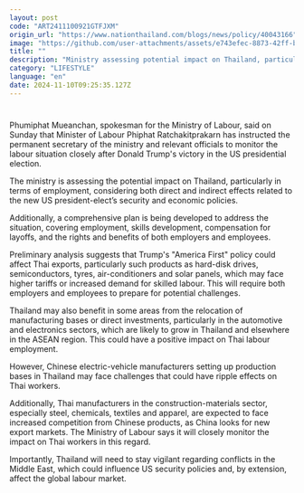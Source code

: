 ```yaml
---
layout: post
code: "ART2411100921GTFJXM"
origin_url: "https://www.nationthailand.com/blogs/news/policy/40043166"
image: "https://github.com/user-attachments/assets/e743efec-8873-42ff-b82e-a4257d43710a"
title: ""
description: "Ministry assessing potential impact on Thailand, particularly in terms of employment"
category: "LIFESTYLE"
language: "en"
date: 2024-11-10T09:25:35.127Z
---
```


# 









Phumiphat Mueanchan, spokesman for the Ministry of Labour, said on Sunday that Minister of Labour Phiphat Ratchakitprakarn has instructed the permanent secretary of the ministry and relevant officials to monitor the labour situation closely after Donald Trump's victory in the US presidential election.

The ministry is assessing the potential impact on Thailand, particularly in terms of employment, considering both direct and indirect effects related to the new US president-elect’s security and economic policies.

Additionally, a comprehensive plan is being developed to address the situation, covering employment, skills development, compensation for layoffs, and the rights and benefits of both employers and employees.

Preliminary analysis suggests that Trump's "America First" policy could affect Thai exports, particularly such products as hard-disk drives, semiconductors, tyres, air-conditioners and solar panels, which may face higher tariffs or increased demand for skilled labour. This will require both employers and employees to prepare for potential challenges.

Thailand may also benefit in some areas from the relocation of manufacturing bases or direct investments, particularly in the automotive and electronics sectors, which are likely to grow in Thailand and elsewhere in the ASEAN region. This could have a positive impact on Thai labour employment.

However, Chinese electric-vehicle manufacturers setting up production bases in Thailand may face challenges that could have ripple effects on Thai workers.

Additionally, Thai manufacturers in the construction-materials sector, especially steel, chemicals, textiles and apparel, are expected to face increased competition from Chinese products, as China looks for new export markets. The Ministry of Labour says it will closely monitor the impact on Thai workers in this regard.

Importantly, Thailand will need to stay vigilant regarding conflicts in the Middle East, which could influence US security policies and, by extension, affect the global labour market.

